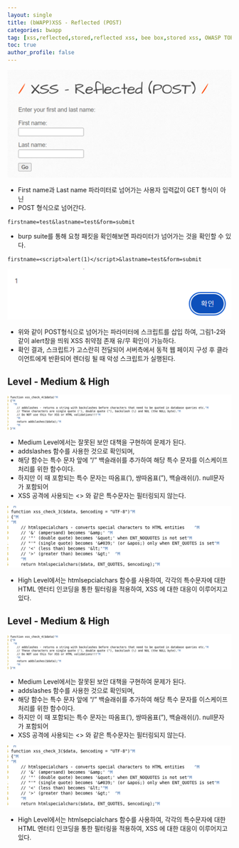 ```yaml
---
layout: single
title: (bWAPP)XSS - Reflected (POST)
categories: bwapp
tag: [xss,reflected,stored,reflected xss, bee box,stored xss, OWASP TOP 10, OWASP, bwapp, dom xss]
toc: true
author_profile: false
---
```


![그림 1-1](/assets/image/bwapp/xss/Reflected%20(POST)-archive/image.png)
- First name과 Last name 파라미터로 넘어가는 사용자 입력값이 GET 형식이 아닌
- POST 형식으로 넘어간다.

```shell
firstname=test&lastname=test&form=submit
```

- burp suite를 통해 요청 패킷을 확인해보면 파라미터가 넘어가는 것을 확인할 수 있다.

```shell
firstname=<script>alert(1)</script>&lastname=test&form=submit
```

![그림 1-2](/assets/image/bwapp/xss/Reflected%20(POST)-archive/image-1.png)
- 위와 같이 POST형식으로 넘어가는 파라미터에 스크립트를 삽입 하여, 그림1-2와 같이 alert창을 띄워 XSS 취약점 존재 유/무 확인이 가능하다.
- 확인 결과, 스크립트가 고스란히 전달되어 서버측에서 동적 웹 페이지 구성 후 클라이언트에게 반환되어 렌더링 될 때 악성 스크립트가 실행된다.

## Level - Medium & High

![그림 1-3](/assets/image/bwapp/xss/Reflected%20(POST)-archive/image-2.png)
- Medium Level에서는 잘못된 보안 대책을 구현하여 문제가 된다.
- addslashes 함수를 사용한 것으로 확인되며,
- 해당 함수는 특수 문자 앞에 “/” 백슬래쉬를 추가하여 해당 특수 문자를 이스케이프 처리를 위한 함수이다.
- 하지만 이 때 포함되는 특수 문자는 따옴표(’), 쌍따옴표(”), 백슬래쉬(/). null문자 가 포함되어
- XSS 공격에 사용되는 <> 와 같은 특수문자는 필터링되지 않는다.

![그림 1-4](/assets/image/bwapp/xss/Reflected%20(POST)-archive/image-3.png)
- High Level에서는 htmlsepcialchars 함수를 사용하여, 각각의 특수문자에 대한 HTML 엔터티 인코딩을 통한 필터링을 적용하여, XSS 에 대한 대응이 이루어지고 있다.

## Level - Medium & High

![그림 1-3](/assets/image/bwapp/xss/Reflected%20(POST)-archive/image-2.png)
- Medium Level에서는 잘못된 보안 대책을 구현하여 문제가 된다.
- addslashes 함수를 사용한 것으로 확인되며,
- 해당 함수는 특수 문자 앞에 “/” 백슬래쉬를 추가하여 해당 특수 문자를 이스케이프 처리를 위한 함수이다.
- 하지만 이 때 포함되는 특수 문자는 따옴표(’), 쌍따옴표(”), 백슬래쉬(/). null문자 가 포함되어
- XSS 공격에 사용되는 <> 와 같은 특수문자는 필터링되지 않는다.

![그림 1-4](/assets/image/bwapp/xss/Reflected%20(POST)-archive/image-3.png)
- High Level에서는 htmlsepcialchars 함수를 사용하여, 각각의 특수문자에 대한 HTML 엔터티 인코딩을 통한 필터링을 적용하여, XSS 에 대한 대응이 이루어지고 있다.